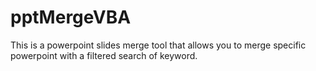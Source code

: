 # pptMergeVBA

<p>This is a powerpoint slides merge tool that allows you to merge specific powerpoint with a filtered search of keyword.</p>
